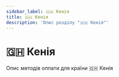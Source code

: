 ```yaml
---
sidebar_label: 🇬🇭 Кенія
title: 🇬🇭 Кенія
description: 'Опис розділу "🇬🇭 Кенія"'
---
```


# 🇬🇭 Кенія

Опис методів оплати для країни 🇬🇭 Кенія
